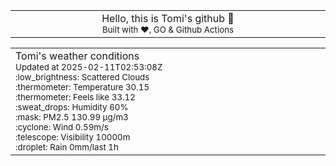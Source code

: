 
<div align="center">
<table>
<tbody>
<td align="center">
<img width="2000" height="0"><br>
Hello, this is Tomi's github 👋<br>
<sup>Built with ❤️, GO & Github Actions</sup><br>
<img width="2000" height="0">
</td>
</tbody>
</table>
</div>
<table>
<tbody>
<td align="left">
<img width="2000" height="0"><br>
Tomi's weather conditions<br>
<sup>Updated at 2025-02-11T02:53:08Z</sup><br>
<sup>:low_brightness: Scattered Clouds</sup><br>
<sup>:thermometer: Temperature 30.15 </sup><br>
<sup>:thermometer: Feels like 33.12</sup><br>
<sup>:sweat_drops: Humidity 60%</sup><br>
<sup>:mask: PM2.5 130.99 μg/m3</sup><br>
<sup>:cyclone: Wind 0.59m/s </sup><br>
<sup>:telescope: Visibility 10000m </sup><br>
<sup>:droplet: Rain 0mm/last 1h </sup><br>
<img width="2000" height="0">
</td>
<td align="left">
<img width="2000" height="0"><br>
<br>
<img width="2000" height="0">
</td>
</tbody>
</table>
</div>
    